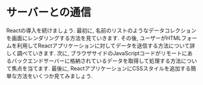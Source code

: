 # サーバーとの通信
Reactの導入を続けましょう.
最初に, 名前のリストのようなデータコレクションを画面にレンダリングする方法を見ていきます.
その後, ユーザーがHTMLフォームを利用してReactアプリケーションに対してデータを送信する方法について詳しく調べていきます.
次に, ブラウザサイドのJavaScriptコードがリモートにあるバックエンドサーバーに格納されているデータを取得して処理する方法について焦点を当てます.
最後に, ReactアプリケーションにCSSスタイルを追加する簡単な方法をいくつか見てみましょう.